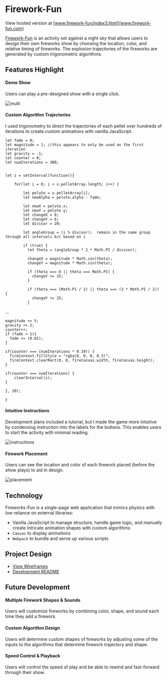 # Firework-Fun

View hosted version at [www.firework-fun/index3.html](www.firework-fun.com)

[Firework-Fun](www.firework-fun.com) is an activity set against a night sky that allows users to design their own fireworks show by choosing the location, color, and relative timing of fireworks.  The explosion trajectories of the fireworks are generated by custom trigonometric algorithms.

## Features Highlight

#### Demo Show
Users can play a pre-designed show with a single click.

![multi](https://res.cloudinary.com/dckkkjkuz/image/upload/v1501872244/fireworks/mutli1_crop.png)

#### Custom Algorithm Trajectories
I used trigonometry to direct the trajectories of each pellet over hundreds of iterations to create custom animations with vanilla JavaScript.

```
let fade = 0;
let magnitude = 1; //this appears to only be used on the first iteration
let gravity = -1;
let counter = 0;
let numIterations = 300;


let z = setInterval(function(){

    for(let i = 0; i < x.pelletArray.length; i++) {

        let pelote = x.pelletArray[i];
        let newAlpha = pelote.alpha - fade;

        let newX = pelote.x;
        let newY = pelote.y;
        let changeX = 0;
        let changeY = 0;
        let divisor = 20;

        let angleGroup = (i % divisor);  remain in the same group through all intervals b/c based on i

        if (true) {
          let theta = (angleGroup * 2 * Math.PI / divisor);

          changeX = magnitude * Math.cos(theta);
          changeY = magnitude * Math.sin(theta);

          if (theta === 0 || theta === Math.PI) {
            changeY += 15;
          }

          if (theta === (Math.PI / 2) || theta === (3 * Math.PI / 2)) {
            changeY += 15;
          }

```
...
```
magnitude += 5;
gravity += 2;
counter++;
if (fade < 1){
  fade += (0.02);
}

if(counter === (numIterations * 0.19)) {
  fireContext.fillStyle = "rgba(0, 0, 0, 0.3)";
  fireContext.clearRect(0, 0, fireCanvas.width, fireCanvas.height);
}

if(counter === numIterations) {
    clearInterval(z);
}

}, 20);

}
```

#### Intuitive Instructions
Development plans included a tutorial, but I made the game more intuitive by condensing instruction into the labels for the buttons. This enables users to start the activity with minimal reading.

![instructions](https://res.cloudinary.com/dckkkjkuz/image/upload/v1501871351/fireworks/instructions.png)

#### Firework Placement
Users can see the location and color of each firework placed (before the show plays) to aid in design.

![placement](https://res.cloudinary.com/dckkkjkuz/image/upload/v1501871093/fireworks/placement.png)

## Technology

Fireworks-Fun is a single-page web application that mimics physics with low reliance on external libraries:

- Vanilla JavaScript to manage structure, handle game logic, and manually create intricate animation shapes with custom algorithms
- `Canvas` to display animations
- `Webpack` to bundle and serve up various scripts

## Project Design

- [View Wireframes][wireframes]
- [Development README][READMEdev]

[wireframes]: docs/wireframes
[READMEdev]: docs/README.md

## Future Development

#### Multiple Firework Shapes & Sounds
Users will customize fireworks by combining color, shape, and sound each time they add a firework.

#### Custom Algorithm Design
Users will determine custom shapes of fireworks by adjusting some of the inputs to the algorithms that determine firework trajectory and shape.

#### Speed Control & Playback
Users will control the speed of play and be able to rewind and fast-forward through their show.
